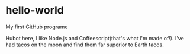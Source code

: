 # hello-world
My first GitHub programe


Hubot here, I like Node.js and Coffeescript(that's what I'm made of!).
I've had tacos on the moon and find them far superior to Earth tacos.
